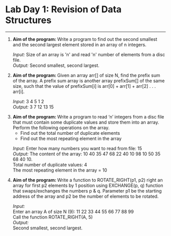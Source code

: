 # Lab Day 1: Revision of Data Structures
---
<ol>
  <li><b>Aim of the program: </b> Write a program to find out the second smallest and the second largest element stored in an array of n integers.</li>
  
  <i>Input: </i>Size of an array is 'n' and read 'n' number of elements from a disc file.<br>
  <i>Output: </i>Second smallest, second largest.

  <li><b>Aim of the program: </b> Given an array arr[] of size N, find the prefix sum of the array. A prefix sum array is another array prefixSum[] of the same size, such that the value of prefixSum[i] is arr[0] + arr[1] + arr[2] . . . arr[i].</li>
  
  <i>Input: </i>3 4 5 1 2<br>
  <i>Output: </i>3 7 12 13 15

  <li><b>Aim of the program: </b> Write a program to read ‘n’ integers from a disc file that must contain some duplicate values and store them into an array. Perform the following operations on the array.

  <ul>
    <li>Find out the total number of duplicate elements</li>
    <li>Find out the most repeating element in the array</li>
  </ul>
  
  <i>Input: </i>Enter how many numbers you want to read from file: 15<br>
  <i>Output: </i>The content of the array: 10 40 35 47 68 22 40 10 98 10 50 35 68 40 10.<br>Total number of duplicate values: 4<br>The most repeating element in the array = 10

  <li><b>Aim of the program: </b> Write a function to ROTATE_RIGHT(p1, p2) right an array for first p2 elements by 1 position using EXCHANGE(p, q) function that swaps/exchanges the numbers p & q. Parameter p1 be the starting address of the array and p2 be the number of elements to be rotated.</li>
  
  <i>Input: </i><br>Enter an array A of size N (9): 11 22 33 44 55 66 77 88 99<br>Call the function ROTATE_RIGHT(A, 5)<br>
  <i>Output: </i><br>Second smallest, second largest.

</ol>
